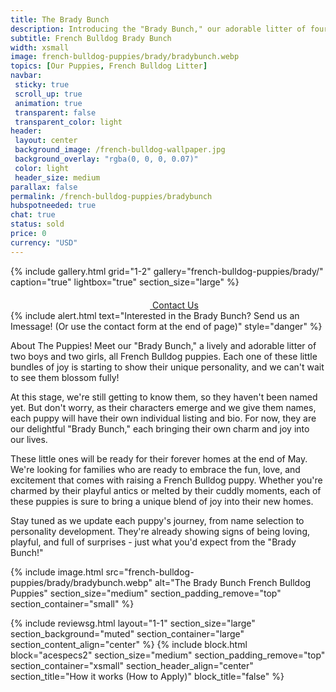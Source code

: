 ```yaml
---
title: The Brady Bunch
description: Introducing the "Brady Bunch," our adorable litter of four French Bulldog puppies.
subtitle: French Bulldog Brady Bunch
width: xsmall
image: french-bulldog-puppies/brady/bradybunch.webp
topics: [Our Puppies, French Bulldog Litter]
navbar:
 sticky: true
 scroll_up: true
 animation: true
 transparent: false
 transparent_color: light
header:
 layout: center
 background_image: /french-bulldog-wallpaper.jpg
 background_overlay: "rgba(0, 0, 0, 0.07)"
 color: light
 header_size: medium
parallax: false
permalink: /french-bulldog-puppies/bradybunch
hubspotneeded: true
chat: true
status: sold
price: 0
currency: "USD"
---
```


{% include gallery.html
grid="1-2"
gallery="french-bulldog-puppies/brady/"
caption="true"
lightbox="true"
section_size="large"
%}

<center><a class="uk-button uk-button-danger uk-border-pill uk-button-xlarge my-border-rounded" href="tel:212-739-0182">
    <span data-uk-icon="phone" class="uk-icon">
        <svg width="20" height="20" viewBox="0 0 20 20" xmlns="http://www.w3.org/2000/svg"></svg>
    </span>
    Contact Us
</a>
</center>
{% include alert.html text="Interested in the Brady Bunch? Send us an Imessage! (Or use the contact form at the end of page)" style="danger" %}

About The Puppies!
Meet our "Brady Bunch," a lively and adorable litter of two boys and two girls, all French Bulldog puppies. Each one of these little bundles of joy is starting to show their unique personality, and we can't wait to see them blossom fully!

At this stage, we're still getting to know them, so they haven't been named yet. But don't worry, as their characters emerge and we give them names, each puppy will have their own individual listing and bio. For now, they are our delightful "Brady Bunch," each bringing their own charm and joy into our lives.

These little ones will be ready for their forever homes at the end of May. We're looking for families who are ready to embrace the fun, love, and excitement that comes with raising a French Bulldog puppy. Whether you're charmed by their playful antics or melted by their cuddly moments, each of these puppies is sure to bring a unique blend of joy into their new homes.

Stay tuned as we update each puppy's journey, from name selection to personality development. They're already showing signs of being loving, playful, and full of surprises - just what you'd expect from the "Brady Bunch!"

{% include image.html
src="french-bulldog-puppies/brady/bradybunch.webp"
alt="The Brady Bunch French Bulldog Puppies"
section_size="medium"
section_padding_remove="top"
section_container="small"
%}

{% include reviewsg.html
layout="1-1"
section_size="large"
section_background="muted"
section_container="large"
section_content_align="center"
%}
{% include block.html
block="acespecs2"
section_size="medium"
section_padding_remove="top"
section_container="xsmall"
section_header_align="center"
section_title="How it works (How to Apply)"
block_title="false"
%}



<script type="application/ld+json">
{
  "@context": "https://schema.org/",
  "@type": "Product",
  "name": "The Brady Bunch",
  "offers": {
    "@type": "Offer",
    "priceCurrency": "USD",
    "price": "0",
    "availability": "https://schema.org/SoldOut"
  }
}
</script>
